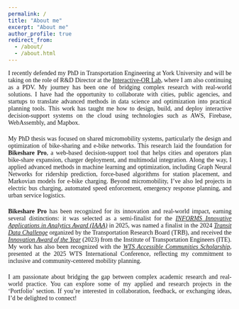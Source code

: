 ```yaml
---
permalink: /
title: "About me"
excerpt: "About me"
author_profile: true
redirect_from: 
  - /about/
  - /about.html
---
```


<div style="text-align: justify; margin-bottom: 20px; font-size: 14px; font-family: 'Georgia', serif;">
I recently defended my PhD in Transportation Engineering at York University and will be taking on the role of R&D Director at the <a href="https://interactive-or.net/" target="_blank" rel="noopener noreferrer">Interactive-OR Lab</a>, where I am also continuing as a PDV. My journey has been one of bridging complex research with real-world solutions. I have had the opportunity to collaborate with cities, public agencies, and startups to translate advanced methods in data science and optimization into practical planning tools. This work has taught me how to design, build, and deploy interactive decision-support systems on the cloud using technologies such as AWS, Firebase, WebAssembly, and Mapbox.  


<!-- I am a PhD candidate in Transportation Engineering at York University, affiliated with the <a href="https://interactive-or.net/" target="_blank" rel="noopener noreferrer">Interactive-OR Lab</a>. I have been fortunate to work under the supervision of <a href="https://www.linkedin.com/in/mehdi-nourinejad-a0040843/" target="_blank" rel="noopener noreferrer">Dr. Mehdi Nourinejad</a> (supervisor), who is also an Amazon Scholar, and Dr. Peter Park (co-supervisor).  
My research focuses on shared micromobility systems, particularly the design and optimization of bike-sharing and e-bike networks. I work at the intersection of data science, optimization, and transportation systems, developing models and tools that support sustainable, equitable, and operationally viable mobility solutions. -->

</div>

<div style="text-align: justify; margin-bottom: 20px; font-size: 14px; font-family: 'Georgia', serif;">

My PhD thesis was focused on shared micromobility systems, particularly the design and optimization of bike-sharing and e-bike networks. This research laid the foundation for <strong>Bikeshare Pro</strong>, a web-based decision-support tool that helps cities and operators plan bike-share expansion, charger deployment, and multimodal integration. Along the way, I applied advanced methods in machine learning and optimization, including Graph Neural Networks for ridership prediction, force-based algorithms for station placement, and Markovian models for e-bike charging. Beyond micromobility, I’ve also led projects in electric bus charging, automated speed enforcement, emergency response planning, and urban service logistics.

</div>

<div style="text-align: justify; margin-bottom: 20px; font-size: 14px; font-family: 'Georgia', serif;">

<strong>Bikeshare Pro</strong> has been recognized for its innovation and real-world impact, earning several distinctions: it was selected as a semi-finalist for the <a href="https://www.informs.org/Recognizing-Excellence/Community-Prizes/Analytics-Society/Innovative-Applications-in-Analytics-Award?__cf_chl_tk=9EvoK.6b6ftK3uoComC6aXL3K_PWigAS7E4TNRYzwT0-1740061488-1.0.1.1-f3EgqQsmiT3oSkrJukG3pdvvMZVFQxHUpyHmzvVT1.M" target="_blank" rel="noopener noreferrer"><em>INFORMS Innovative Applications in Analytics Award (IAAA)</em></a> in 2025, was named a finalist in the 2024 <a href="https://www.trb-transit-mgmt-perf.org/annual-meetings/transit-data-challenge#h.gkd0sehzwsz9" target="_blank" rel="noopener noreferrer"><em>Transit Data Challenge</em></a> organized by the Transportation Research Board (TRB), and received the <a href="https://lassonde.yorku.ca/ghazaleh-mohseni-receives-the-2023-innovation-of-the-year-award-from-the-institute-of-transportation-engineers" target="_blank" rel="noopener noreferrer"><em>Innovation Award of the Year</em></a> (2023) from the Institute of Transportation Engineers (ITE). My work has also been recognized with the <a href="https://www.linkedin.com/posts/wts-canadian-education-foundation_from-may-79-more-than-1000-attendees-convened-activity-7328524515179655169-T8Yy?utm_source=share&utm_medium=member_desktop&rcm=ACoAABTHrvgBk17mK_BgkAwln-q4XYMZo5fgSJw" target="_blank" rel="noopener noreferrer"><em>WTS Accessible Communities Scholarship</em></a>, presented at the 2025 WTS International Conference, reflecting my commitment to inclusive and community-centered mobility planning.

</div>

<div style="text-align: justify; margin-bottom: 20px; font-size: 14px; font-family: 'Georgia', serif;">

I am passionate about bridging the gap between complex academic research and real-world practice. You can explore some of my applied and research projects in the ‘Portfolio’ section. If you’re interested in collaboration, feedback, or exchanging ideas, I’d be delighted to connect! 

</div>



